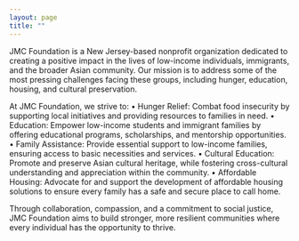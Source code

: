 ```yaml
---
layout: page
title: ""
---
```

JMC Foundation is a New Jersey-based nonprofit organization dedicated to creating a positive impact in the lives of low-income individuals, immigrants, and the broader Asian community. Our mission is to address some of the most pressing challenges facing these groups, including hunger, education, housing, and cultural preservation.

At JMC Foundation, we strive to:
    • Hunger Relief: Combat food insecurity by supporting local initiatives and providing resources to families in need.
    • Education: Empower low-income students and immigrant families by offering educational programs, scholarships, and mentorship opportunities.
    • Family Assistance: Provide essential support to low-income families, ensuring access to basic necessities and services.
    • Cultural Education: Promote and preserve Asian cultural heritage, while fostering cross-cultural understanding and appreciation within the community.
    • Affordable Housing: Advocate for and support the development of affordable housing solutions to ensure every family has a safe and secure place to call home.
    
Through collaboration, compassion, and a commitment to social justice, JMC Foundation aims to build stronger, more resilient communities where every individual has the opportunity to thrive.

